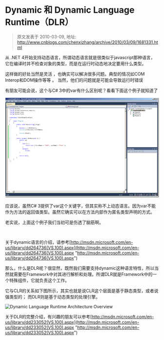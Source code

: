 # Dynamic 和 Dynamic Language Runtime（DLR） 
> 原文发表于 2010-03-09, 地址: http://www.cnblogs.com/chenxizhang/archive/2010/03/09/1681331.html 


从 .NET 4开始支持动态语言，所谓动态语言就是很类似于javascript那种语言，它在编译时并不检查对象的类型，而是在运行时动态地决定要用什么类型。

 这样做的好处当然是灵活 ，也确实可以解决很多问题。典型的情况如COM Interop和DOM操作等等 。 当然，他们的问题就是可能会导致运行时错误

 有朋友可能会说，这个与C# 3中的var有什么区别呢？看看下面这个例子就知道了

 [![image](./images/1681331-image3_thumb.png "image")](http://images.cnblogs.com/cnblogs_com/chenxizhang/WindowsLiveWriter/DynamicDynamicLanguageRuntime_8B21/image3.png) 

 应该说，虽然C# 3提供了var这个关键字，但其实称不上动态语言。因为var不能作为方法的返回值类型。虽然它确实可以在方法内部作为匿名类型声明的方式。

 老实说，上面这个例子我们当初可是伤透了脑筋啊。

  

 关于dynamic语言的介绍，请参考[http://msdn.microsoft.com/en-us/library/dd264736(VS.100).aspx](http://msdn.microsoft.com/en-us/library/dd264736(VS.100).aspx "http://msdn.microsoft.com/en-us/library/dd264736(VS.100).aspx")

 那么，什么是DLR呢？很显然，既然我们需要支持dynamic这种语言特性，所以当然就需要在Framework中对其进行解析和处理。所谓DLR就是Framework中的一个特殊组件，它就负责这个工作。

 它与CLR的关系如下图所示，其实也就是说CLR这个层面是基于静态类型，或者说强类型的； 而DLR则是基于动态类型的处理引擎。

 ![Dynamic Language Runtime Architecture Overview](http://i.msdn.microsoft.com/Dd233052.DLR_ArchOverview(en-us,VS.100).png)

 关于DLR的完整介绍，有兴趣的朋友可以参考[http://msdn.microsoft.com/en-us/library/dd233052(VS.100).aspx](http://msdn.microsoft.com/en-us/library/dd233052(VS.100).aspx "http://msdn.microsoft.com/en-us/library/dd233052(VS.100).aspx")

